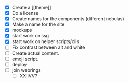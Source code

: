 - [X] Create a [[theme]]
- [X] Do a license
- [X] Create names for the components (different nebulas)
- [X] Make a name for the site
- [X] mockups
- [X] start work on ssg
- [X] start work on helper scripts/clis
- [ ] Fix contrast between alt and white
- [ ] Create actual content.
- [ ] emoji script.
- [ ] deploy
- [ ] join webrings
	- [ ] XXIIVV?
